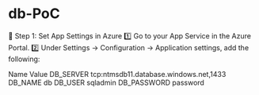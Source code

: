 # db-PoC
🔧 Step 1: Set App Settings in Azure
1️⃣ Go to your App Service in the Azure Portal.
2️⃣ Under Settings → Configuration → Application settings, add the following:

Name	Value
DB_SERVER	tcp:ntmsdb11.database.windows.net,1433
DB_NAME	db
DB_USER	sqladmin
DB_PASSWORD	password
